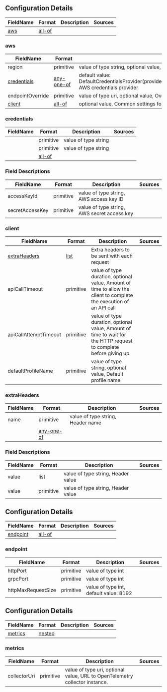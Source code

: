 
## Configuration Details


|FieldName |Format       |Description|Sources|
|---       |---          |---        |---    |
|[aws](aws)|[all-of](aws)|           |       |

### aws

|FieldName                 |Format                   |Description                                                                                                                                      |Sources|
|---                       |---                      |---                                                                                                                                              |---    |
|region                    |primitive                |value of type string, optional value, AWS region to connect to                                                                                   |       |
|[credentials](credentials)|[any-one-of](credentials)|default value: DefaultCredentialsProvider(providerChain=LazyAwsCredentialsProvider(delegate=Lazy(value=Uninitialized))), AWS credentials provider|       |
|endpointOverride          |primitive                |value of type uri, optional value, Overrides the AWS service endpoint                                                                            |       |
|[client](client)          |[all-of](client)         |optional value, Common settings for AWS service clients                                                                                          |       |

### credentials

|FieldName|Format                     |Description         |Sources|
|---      |---                        |---                 |---    |
|         |primitive                  |value of type string|       |
|         |primitive                  |value of type string|       |
|         |[all-of](fielddescriptions)|                    |       |

### Field Descriptions

|FieldName      |Format   |Description                                |Sources|
|---            |---      |---                                        |---    |
|accessKeyId    |primitive|value of type string, AWS access key ID    |       |
|secretAccessKey|primitive|value of type string, AWS secret access key|       |

### client

|FieldName                   |Format              |Description                                                                                                        |Sources|
|---                         |---                 |---                                                                                                                |---    |
|[extraHeaders](extraheaders)|[list](extraheaders)|Extra headers to be sent with each request                                                                         |       |
|apiCallTimeout              |primitive           |value of type duration, optional value, Amount of time to allow the client to complete the execution of an API call|       |
|apiCallAttemptTimeout       |primitive           |value of type duration, optional value, Amount of time to wait for the HTTP request to complete before giving up   |       |
|defaultProfileName          |primitive           |value of type string, optional value, Default profile name                                                         |       |

### extraHeaders

|FieldName|Format                         |Description                      |Sources|
|---      |---                            |---                              |---    |
|name     |primitive                      |value of type string, Header name|       |
|         |[any-one-of](fielddescriptions)|                                 |       |

### Field Descriptions

|FieldName|Format   |Description                       |Sources|
|---      |---      |---                               |---    |
|value    |list     |value of type string, Header value|       |
|value    |primitive|value of type string, Header value|       |


## Configuration Details


|FieldName           |Format            |Description|Sources|
|---                 |---               |---        |---    |
|[endpoint](endpoint)|[all-of](endpoint)|           |       |

### endpoint

|FieldName         |Format   |Description                           |Sources|
|---               |---      |---                                   |---    |
|httpPort          |primitive|value of type int                     |       |
|grpcPort          |primitive|value of type int                     |       |
|httpMaxRequestSize|primitive|value of type int, default value: 8192|       |


## Configuration Details


|FieldName         |Format           |Description|Sources|
|---               |---              |---        |---    |
|[metrics](metrics)|[nested](metrics)|           |       |

### metrics

|FieldName   |Format   |Description                                                                |Sources|
|---         |---      |---                                                                        |---    |
|collectorUri|primitive|value of type uri, optional value, URL to OpenTelemetry collector instance.|       |

